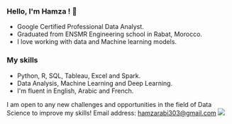 
### Hello, I'm Hamza ! 👋
   * Google Certified Professional Data Analyst.
   * Graduated from ENSMR Engineering school in Rabat, Morocco. 
   * I love working with data and Machine learning models. 
 ### My skills 
   * Python, R, SQL, Tableau, Excel and Spark. 
   * Data Analysis, Machine Learning and Deep Learning. 
   * I'm fluent in English, Arabic and French. 
   
  I am open to any new challenges and opportunities in the field of Data Science to improve my skills!
  Email address: hamzarabi303@gmail.com
  [<img src="https://img.shields.io/badge/linkedin-%230077B5.svg?&style=for-the-badge&logo=linkedin&logoColor=white" />](https://www.linkedin.com/in/hamza-rabi)  

